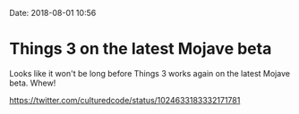 Date: 2018-08-01 10:56

# Things 3 on the latest Mojave beta
Looks like it won't be long before Things 3 works again on the latest Mojave beta. Whew!

https://twitter.com/culturedcode/status/1024633183332171781
